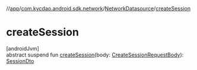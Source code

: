 //[app](../../../index.md)/[com.kycdao.android.sdk.network](../index.md)/[NetworkDatasource](index.md)/[createSession](create-session.md)

# createSession

[androidJvm]\
abstract suspend fun [createSession](create-session.md)(body: [CreateSessionRequestBody](../../com.kycdao.android.sdk.network.api/-create-session-request-body/index.md)): [SessionDto](../../com.kycdao.android.sdk.dto/-session-dto/index.md)
